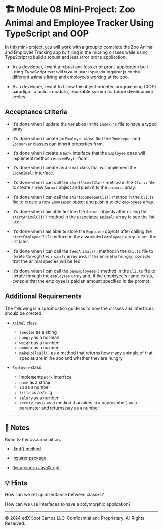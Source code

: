 # 🏗️ Module 08 Mini-Project: Zoo Animal and Employee Tracker Using TypeScript and OOP

In this mini-project, you will work with a group to complete the Zoo Animal and Employee Tracking app by filling in the missing classes while using TypeScript to build a robust and less error prone application.

* As a developer, I want a robust and less error prone application built using TypeScript that will take in user input via Inquirer.js on the different animals living and employees working at the zoo.

* As a developer, I want to follow the object-oriented programming (OOP) paradigm to build a modular, reuseable system for future development cycles.

## Acceptance Criteria

* It's done when I update the variables in the `index.ts` file to have a typed array.

* It's done when I create an `Employee` class that the `ZooKeeper` and `ZooWorker` classes can inherit properties from.

* It's done when I create a `Work` interface that the `Employee` class will implement method `receivePay()` from.

* It's done when I create an `Animal` class that will implement the `ZooAnimals` interface.

* It's done when I can call the `startAnimalCli()` method in the `Cli.ts` file to create a new `Animal` object and push it to the `animals` array.

* It's done when I can call the `startZooKeeperCli()` method in the `Cli.ts` file to create a new `ZooKeeper` object and push it to the `employees` array.

* It's done when I am able to store the `Animal` objects after calling the `startAnimalCli()` method in the associated `animals` array to see the list later.

* It's done when I am able to store the `Employee` objects after calling the `startEmployeeCli()` method in the associated `employees` array to see the list later.

* It's done when I can call the `feedAnimals()` method in the `Cli.ts` file to iterate through the `animals` array and, if the animal is hungry, console that the animal species will be fed.

* It's done when I can call the `payEmployees()` method in the `Cli.ts` file to iterate through the `employees` array and, if the employee's name exists, console that the employee is paid an amount specified in the prompt.

## Additional Requirements

The following is a specification guide as to how the classes and interfaces should be created:

* `Animal` class
  * `species` as a string
  * `hungry` as a boolean
  * `weight` as a number
  * `amount` as a number
  * `makeRollCall()` as a method that returns how many animals of that species are in the zoo and whether they are hungry

* `Employee` class
  * Implements `Work` interface
  * `name` as a string
  * `id` as a number
  * `title` as a string
  * `salary` as a number
  * `receivePay()` as a method that takes in a pay(number) as a parameter and returns pay as a number

---

## 📝 Notes

Refer to the documentation:

* [.find() method](https://developer.mozilla.org/en-US/docs/Web/JavaScript/Reference/Global_Objects/Array/find)

* [Inquirer package](https://www.npmjs.com/package/inquirer)

* [Recursion in JavaScript](https://developer.mozilla.org/en-US/docs/Glossary/Recursion)

## 💡 Hints

How can we set up inheritance between classes?

How can we use interfaces to have a polymorphic application?

---

&copy; 2024 edX Boot Camps LLC. Confidential and Proprietary. All Rights Reserved.
